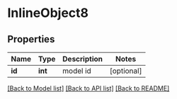 # InlineObject8

## Properties
Name | Type | Description | Notes
------------ | ------------- | ------------- | -------------
**id** | **int** | model id | [optional] 

[[Back to Model list]](../README.md#documentation-for-models) [[Back to API list]](../README.md#documentation-for-api-endpoints) [[Back to README]](../README.md)


